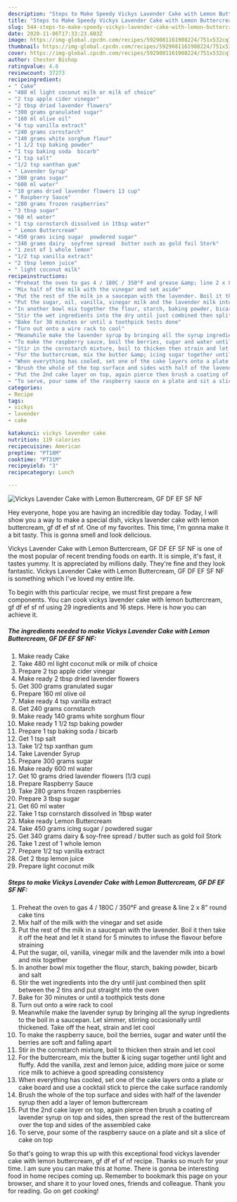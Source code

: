 ```yaml
---
description: "Steps to Make Speedy Vickys Lavender Cake with Lemon Buttercream, GF DF EF SF NF"
title: "Steps to Make Speedy Vickys Lavender Cake with Lemon Buttercream, GF DF EF SF NF"
slug: 544-steps-to-make-speedy-vickys-lavender-cake-with-lemon-buttercream-gf-df-ef-sf-nf
date: 2020-11-06T17:33:23.603Z
image: https://img-global.cpcdn.com/recipes/5929081161908224/751x532cq70/vickys-lavender-cake-with-lemon-buttercream-gf-df-ef-sf-nf-recipe-main-photo.jpg
thumbnail: https://img-global.cpcdn.com/recipes/5929081161908224/751x532cq70/vickys-lavender-cake-with-lemon-buttercream-gf-df-ef-sf-nf-recipe-main-photo.jpg
cover: https://img-global.cpcdn.com/recipes/5929081161908224/751x532cq70/vickys-lavender-cake-with-lemon-buttercream-gf-df-ef-sf-nf-recipe-main-photo.jpg
author: Chester Bishop
ratingvalue: 4.6
reviewcount: 37273
recipeingredient:
- " Cake"
- "480 ml light coconut milk or milk of choice"
- "2 tsp apple cider vinegar"
- "2 tbsp dried lavender flowers"
- "300 grams granulated sugar"
- "160 ml olive oil"
- "4 tsp vanilla extract"
- "240 grams cornstarch"
- "140 grams white sorghum flour"
- "1 1/2 tsp baking powder"
- "1 tsp baking soda  bicarb"
- "1 tsp salt"
- "1/2 tsp xanthan gum"
- " Lavender Syrup"
- "300 grams sugar"
- "600 ml water"
- "10 grams dried lavender flowers 13 cup"
- " Raspberry Sauce"
- "280 grams frozen raspberries"
- "3 tbsp sugar"
- "60 ml water"
- "1 tsp cornstarch dissolved in 1tbsp water"
- " Lemon Buttercream"
- "450 grams icing sugar  powdered sugar"
- "340 grams dairy  soyfree spread  butter such as gold foil Stork"
- "1 zest of 1 whole lemon"
- "1/2 tsp vanilla extract"
- "2 tbsp lemon juice"
- " light coconut milk"
recipeinstructions:
- "Preheat the oven to gas 4 / 180C / 350°F and grease &amp; line 2 x 8&#34; round cake tins"
- "Mix half of the milk with the vinegar and set aside"
- "Put the rest of the milk in a saucepan with the lavender. Boil it then take it off the heat and let it stand for 5 minutes to infuse the flavour before straining"
- "Put the sugar, oil, vanilla, vinegar milk and the lavender milk into a bowl and mix together"
- "In another bowl mix together the flour, starch, baking powder, bicarb and salt"
- "Stir the wet ingredients into the dry until just combined then split between the 2 tins and put straight into the oven"
- "Bake for 30 minutes or until a toothpick tests done"
- "Turn out onto a wire rack to cool"
- "Meanwhile make the lavender syrup by bringing all the syrup ingredients to the boil in a saucepan. Let simmer, stirring occasionally until thickened. Take off the heat, strain and let cool"
- "To make the raspberry sauce, boil the berries, sugar and water until the berries are soft and falling apart"
- "Stir in the cornstarch mixture, boil to thicken then strain and let cool"
- "For the buttercream, mix the butter &amp; icing sugar together until light and fluffy. Add the vanilla, zest and lemon juice, adding more juice or some rice milk to achieve a good spreading consistency"
- "When everything has cooled, set one of the cake layers onto a plate or cake board and use a cocktail stick to pierce the cake surface randomly"
- "Brush the whole of the top surface and sides with half of the lavender syrup then add a layer of lemon buttercream"
- "Put the 2nd cake layer on top, again pierce then brush a coating of lavender syrup on top and sides, then spread the rest of the buttercream over the top and sides of the assembled cake"
- "To serve, pour some of the raspberry sauce on a plate and sit a slice of cake on top"
categories:
- Recipe
tags:
- vickys
- lavender
- cake

katakunci: vickys lavender cake 
nutrition: 119 calories
recipecuisine: American
preptime: "PT18M"
cooktime: "PT31M"
recipeyield: "3"
recipecategory: Lunch

---
```



![Vickys Lavender Cake with Lemon Buttercream, GF DF EF SF NF](https://img-global.cpcdn.com/recipes/5929081161908224/751x532cq70/vickys-lavender-cake-with-lemon-buttercream-gf-df-ef-sf-nf-recipe-main-photo.jpg)

Hey everyone, hope you are having an incredible day today. Today, I will show you a way to make a special dish, vickys lavender cake with lemon buttercream, gf df ef sf nf. One of my favorites. This time, I'm gonna make it a bit tasty. This is gonna smell and look delicious.

Vickys Lavender Cake with Lemon Buttercream, GF DF EF SF NF is one of the most popular of recent trending foods on earth. It is simple, it's fast, it tastes yummy. It is appreciated by millions daily. They're fine and they look fantastic. Vickys Lavender Cake with Lemon Buttercream, GF DF EF SF NF is something which I've loved my entire life.




To begin with this particular recipe, we must first prepare a few components. You can cook vickys lavender cake with lemon buttercream, gf df ef sf nf using 29 ingredients and 16 steps. Here is how you can achieve it.

<!--inarticleads1-->

##### The ingredients needed to make Vickys Lavender Cake with Lemon Buttercream, GF DF EF SF NF:

1. Make ready  Cake
1. Take 480 ml light coconut milk or milk of choice
1. Prepare 2 tsp apple cider vinegar
1. Make ready 2 tbsp dried lavender flowers
1. Get 300 grams granulated sugar
1. Prepare 160 ml olive oil
1. Make ready 4 tsp vanilla extract
1. Get 240 grams cornstarch
1. Make ready 140 grams white sorghum flour
1. Make ready 1 1/2 tsp baking powder
1. Prepare 1 tsp baking soda / bicarb
1. Get 1 tsp salt
1. Take 1/2 tsp xanthan gum
1. Take  Lavender Syrup
1. Prepare 300 grams sugar
1. Make ready 600 ml water
1. Get 10 grams dried lavender flowers (1/3 cup)
1. Prepare  Raspberry Sauce
1. Take 280 grams frozen raspberries
1. Prepare 3 tbsp sugar
1. Get 60 ml water
1. Take 1 tsp cornstarch dissolved in 1tbsp water
1. Make ready  Lemon Buttercream
1. Take 450 grams icing sugar / powdered sugar
1. Get 340 grams dairy &amp; soy-free spread / butter such as gold foil Stork
1. Take 1 zest of 1 whole lemon
1. Prepare 1/2 tsp vanilla extract
1. Get 2 tbsp lemon juice
1. Prepare  light coconut milk




<!--inarticleads2-->

##### Steps to make Vickys Lavender Cake with Lemon Buttercream, GF DF EF SF NF:

1. Preheat the oven to gas 4 / 180C / 350°F and grease &amp; line 2 x 8&#34; round cake tins
1. Mix half of the milk with the vinegar and set aside
1. Put the rest of the milk in a saucepan with the lavender. Boil it then take it off the heat and let it stand for 5 minutes to infuse the flavour before straining
1. Put the sugar, oil, vanilla, vinegar milk and the lavender milk into a bowl and mix together
1. In another bowl mix together the flour, starch, baking powder, bicarb and salt
1. Stir the wet ingredients into the dry until just combined then split between the 2 tins and put straight into the oven
1. Bake for 30 minutes or until a toothpick tests done
1. Turn out onto a wire rack to cool
1. Meanwhile make the lavender syrup by bringing all the syrup ingredients to the boil in a saucepan. Let simmer, stirring occasionally until thickened. Take off the heat, strain and let cool
1. To make the raspberry sauce, boil the berries, sugar and water until the berries are soft and falling apart
1. Stir in the cornstarch mixture, boil to thicken then strain and let cool
1. For the buttercream, mix the butter &amp; icing sugar together until light and fluffy. Add the vanilla, zest and lemon juice, adding more juice or some rice milk to achieve a good spreading consistency
1. When everything has cooled, set one of the cake layers onto a plate or cake board and use a cocktail stick to pierce the cake surface randomly
1. Brush the whole of the top surface and sides with half of the lavender syrup then add a layer of lemon buttercream
1. Put the 2nd cake layer on top, again pierce then brush a coating of lavender syrup on top and sides, then spread the rest of the buttercream over the top and sides of the assembled cake
1. To serve, pour some of the raspberry sauce on a plate and sit a slice of cake on top




So that's going to wrap this up with this exceptional food vickys lavender cake with lemon buttercream, gf df ef sf nf recipe. Thanks so much for your time. I am sure you can make this at home. There is gonna be interesting food in home recipes coming up. Remember to bookmark this page on your browser, and share it to your loved ones, friends and colleague. Thank you for reading. Go on get cooking!
